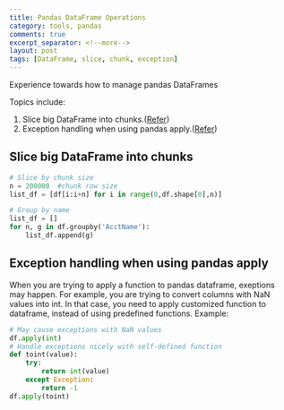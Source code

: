 ```yaml
---
title: Pandas DataFrame Operations
category: tools, pandas
comments: true
excerpt_separator: <!--more-->
layout: post
tags: [DataFrame, slice, chunk, exception]
---
```

Experience towards how to manage pandas DataFrames

Topics include:
1. Slice big DataFrame into chunks.([Refer](https://stackoverflow.com/questions/44729727/pandas-slice-large-dataframe-in-chunks))
2. Exception handling when using pandas apply.([Refer](https://stackoverflow.com/questions/48838562/exception-handling-when-using-pandas-apply))
<!--more-->

## Slice big DataFrame into chunks
```python
# Slice by chunk size
n = 200000  #chunk row size
list_df = [df[i:i+n] for i in range(0,df.shape[0],n)]

# Group by name
list_df = []
for n, g in df.groupby('AcctName'):
    list_df.append(g)
```

## Exception handling when using pandas apply
When you are trying to apply a function to pandas dataframe, exeptions may happen. For example, you are trying to convert columns with NaN values into int. In that case, you need to apply customized function to dataframe, instead of using predefined functions. Example:
```python
# May cause exceptions with NaN values
df.apply(int)
# Handle exceptions nicely with self-defined function
def toint(value):
    try:
        return int(value)
    except Exception:
        return -1
df.apply(toint)
```
